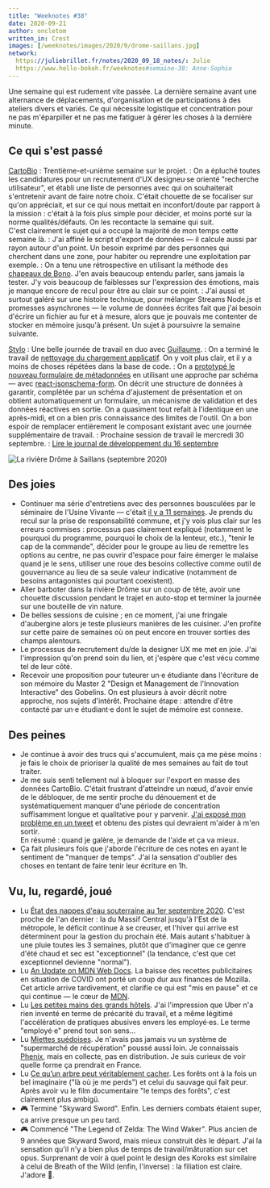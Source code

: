 ```yaml
---
title: "Weeknotes #38"
date: 2020-09-21
author: oncletom
written_in: Crest
images: [/weeknotes/images/2020/9/drome-saillans.jpg]
network:
  https://juliebrillet.fr/notes/2020_09_18_notes/: Julie
  https://www.hello-bokeh.fr/weeknotes#semaine-38: Anne-Sophie
---
```


Une semaine qui est rudement vite passée. La dernière semaine avant une alternance de déplacements, d'organisation et de participations à des ateliers divers et variés. Ce qui nécessite logistique et concentration pour ne pas m'éparpiller et ne pas me fatiguer à gérer les choses à la dernière minute.

<!--more-->

## Ce qui s'est passé

[CartoBio]
: Trentième-et-unième semaine sur le projet.
: On a épluché toutes les candidatures pour un recrutement d'UX designeu·se orienté "recherche utilisateur", et établi une liste de personnes avec qui on souhaiterait s'entretenir avant de faire notre choix. C'était chouette de se focaliser sur qu'on appréciait, et sur ce qui nous mettait en inconfort/doute par rapport à la mission : c'était à la fois plus simple pour décider, et moins porté sur la norme qualités/défauts. On les recontacte la semaine qui suit.<br>
C'est clairement le sujet qui a occupé la majorité de mon temps cette semaine là.
: J'ai affiné le script d'export de données — il calcule aussi par rayon autour d'un point. Un besoin exprimé par des personnes qui cherchent dans une zone, pour habiter ou reprendre une exploitation par exemple.
: On a tenu une rétrospective en utilisant la méthode des [chapeaux de Bono](https://fr.wikipedia.org/wiki/M%C3%A9thode_des_six_chapeaux). J'en avais beaucoup entendu parler, sans jamais la tester. J'y vois beaucoup de faiblesses sur l'expression des émotions, mais je manque encore de recul pour être au clair sur ce point.
: J'ai aussi et surtout galéré sur une histoire technique, pour mélanger Streams Node.js et promesses asynchrones — le volume de données écrites fait que j'ai besoin d'écrire un fichier au fur et à mesure, alors que je pouvais me contenter de stocker en mémoire jusqu'à présent. Un sujet à poursuivre la semaine suivante.

[Stylo]
: Une belle journée de travail en duo avec [Guillaume].
: On a terminé le travail de [nettoyage du chargement applicatif](https://github.com/EcrituresNumeriques/stylo/pull/225). On y voit plus clair, et il y a moins de choses répétées dans la base de code.
: On a [prototypé le nouveau formulaire de métadonnées](https://github.com/EcrituresNumeriques/stylo/pull/230) en utilisant une approche par schéma — avec [react-jsonschema-form](https://github.com/rjsf-team/react-jsonschema-form). On décrit une structure de données à garantir, complétée par un schéma d'ajustement de présentation et on obtient automatiquement un formulaire, un mécanisme de validation et des données réactives en sortie. On a quasiment tout refait à l'identique en une après-midi, et on a bien pris connaissance des limites de l'outil. On a bon espoir de remplacer entièrement le composant existant avec une journée supplémentaire de travail.
: Prochaine session de travail le mercredi 30 septembre.
: [Lire le journal de développement du 16 septembre](https://github.com/EcrituresNumeriques/stylo/blob/master/JOURNAL.md#mercredi-16-septembre-2020)

![](/weeknotes/images/2020/9/drome-saillans.jpg "La rivière Drôme à Saillans (septembre 2020)")

## Des joies

- Continuer ma série d'entretiens avec des personnes bousculées par le séminaire de l'Usine Vivante — c'était [il y a 11 semaines](/weeknotes/27/). Je prends du recul sur la prise de responsabilité commune, et j'y vois plus clair sur les erreurs commises : processus pas clairement expliqué (notamment le pourquoi du programme, pourquoi le choix de la lenteur, etc.), "tenir le cap de la commande", décider pour le groupe au lieu de remettre les options au centre, ne pas ouvrir d'espace pour faire émerger le malaise quand je le sens, utiliser une roue des besoins collective comme outil de gouvernance au lieu de sa seule valeur indicative (notamment de besoins antagonistes qui pourtant coexistent).
- Aller barboter dans la rivière Drôme sur un coup de tête, avoir une chouette discussion pendant le trajet en auto-stop et terminer la journée sur une bouteille de vin nature.
- De belles sessions de cuisine ; en ce moment, j'ai une fringale d'aubergine alors je teste plusieurs manières de les cuisiner. J'en profite sur cette paire de semaines où on peut encore en trouver sorties des champs alentours.
- Le processus de recrutement du/de la designer UX me met en joie. J'ai l'impression qu'on prend soin du lien, et j'espère que c'est vécu comme tel de leur côté.
- Recevoir une proposition pour tuteurer un·e étudiante dans l'écriture de son mémoire du Master 2 "Design et Management de l'Innovation Interactive" des Gobelins. On est plusieurs à avoir décrit notre approche, nos sujets d'intérêt. Prochaine étape : attendre d'être contacté par un·e étudiant·e dont le sujet de mémoire est connexe.

## Des peines

- Je continue à avoir des trucs qui s'accumulent, mais ça me pèse moins : je fais le choix de prioriser la qualité de mes semaines au fait de tout traiter.
- Je me suis senti tellement nul à bloquer sur l'export en masse des données CartoBio. C'était frustrant d'atteindre un nœud, d'avoir envie de le débloquer, de me sentir proche du dénouement et de systématiquement manquer d'une période de concentration suffisamment longue et qualitative pour y parvenir. [J'ai exposé mon problème en un tweet](https://twitter.com/oncletom/status/1305895561149779970) et obtenu des pistes qui devraient m'aider à m'en sortir.<br>
En résumé : quand je galère, je demande de l'aide et ça va mieux.
- Ça fait plusieurs fois que j'aborde l'écriture de ces notes en ayant le sentiment de "manquer de temps". J'ai la sensation d'oublier des choses en tentant de faire tenir leur écriture en 1h.

## Vu, lu, regardé, joué

- Lu [État des nappes d'eau souterraine au 1er septembre 2020](https://www.brgm.fr/publication-presse/etat-nappes-eau-souterraine-1er-septembre-2020). C'est proche de l'an dernier : la du Massif Central jusqu'à l'Est de la métropole, le déficit continue à se creuser, et l'hiver qui arrive est déterminent pour la gestion du prochain été. Mais autant s'habituer à une pluie toutes les 3 semaines, plutôt que d'imaginer que ce genre d'été chaud et sec est "exceptionnel" (la tendance, c'est que cet exceptionnel devienne "normal").
- Lu [An Update on MDN Web Docs](https://hacks.mozilla.org/2020/08/an-update-on-mdn-web-docs/). La baisse des recettes publicitaires en situation de COVID ont porté un coup dur aux finances de Mozilla. Cet article arrive tardivement, et clarifie ce qui est "mis en pause" et ce qui continue — le cœur de [MDN](https://developer.mozilla.org/).
- Lu [Les petites mains des grands hôtels](https://www.monde-diplomatique.fr/2020/09/MORGAN/62170). J'ai l'impression que Uber n'a rien inventé en terme de précarité du travail, et a même légitimé l'accélération de pratiques abusives envers les employé·es. Le terme "employé·e" prend tout son sens…
- Lu [Miettes suédoises](https://www.monde-diplomatique.fr/2020/09/BOUKHRIS_FERRE/62151). Je n'avais pas jamais vu un système de "supermarché de récupération" poussé aussi loin. Je connaissais [Phenix](https://wearephenix.com), mais en collecte, pas en distribution. Je suis curieux de voir quelle forme ça prendrait en France.
- Lu [Ce qu’un arbre peut véritablement cacher](https://www.monde-diplomatique.fr/2020/09/POUPEAU/62164). Les forêts ont à la fois un bel imaginaire ("là où je me perds") et celui du sauvage qui fait peur. Après avoir vu le film documentaire "le temps des forêts", c'est clairement plus ambigü.
- 🎮 Terminé "Skyward Sword". Enfin. Les derniers combats étaient super, ça arrive presque un peu tard.
- 🎮 Commencé "The Legend of Zelda: The Wind Waker". Plus ancien de 9 années que Skyward Sword, mais mieux construit dès le départ. J'ai la sensation qu'il n'y a bien plus de temps de travail/mâturation sur cet opus. Surprenant de voir à quel point le design des Koroks est similaire à celui de Breath of the Wild (enfin, l'inverse) : la filiation est claire. J'adore 🙂.

[détour.studio]: /
[Stylo]: https://github.com/EcrituresNumeriques/stylo
[Jardins Nourriciers]: https://www.lesjardinsnourriciers.com/
[CartoBio]: https://cartobio.org/
[Usine Vivante]: https://www.usinevivante.org
[Revue Hybrid]: https://www.puv-editions.fr/collections/hybrid.html
[paged.js]: https://www.pagedjs.org/
[Parc Naturel Transfrontalier du Hainaut]: https://www.pnth-terreenaction.org

[Noémie]: https://noemiegirard.co
[Mélina]: http://melinacoaching.com/
[Anne-Sophie]: https://hello-bokeh.fr
[Guillaume]: https://www.yuzutech.fr/
[Claire]: https://www.lassembleuse.fr/
[Antoine]: https://www.quaternum.net/
[Alexandre]: https://apollonet.fr/
